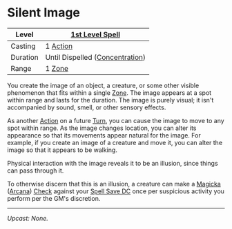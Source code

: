 # Silent Image

| Level    | [1st Level Spell](1st%20Level%20Spells.md)                            |
| -------- | --------------------------------------------------------------------- |
| Casting  | 1 [Action](../../../../Game%20Procedures/Core%20Procedures/Action.md) |
| Duration | Until Dispelled ([Concentration](../../Concentration.md))             |
| Range    | 1 [Zone](../../../../Game%20Procedures/Core%20Procedures/Zone.md)     |

You create the image of an object, a creature, or some other visible phenomenon that fits within a single [Zone](../../../../Game%20Procedures/Core%20Procedures/Zone.md). The image appears at a spot within range and lasts for the duration. The image is purely visual; it isn't accompanied by sound, smell, or other sensory effects.

As another [Action](../../../../Game%20Procedures/Core%20Procedures/Action.md) on a future [Turn](../../../../Game%20Procedures/Core%20Procedures/Turn.md), you can cause the image to move to any spot within range. As the image changes location, you can alter its appearance so that its movements appear natural for the image. For example, if you create an image of a creature and move it, you can alter the image so that it appears to be walking.

Physical interaction with the image reveals it to be an illusion, since things can pass through it.

To otherwise discern that this is an illusion, a creature can make a [Magicka](../../../../Player%20Characters/Attributes/Magicka.md) ([Arcana](../../../../Player%20Characters/Skills/Arcana.md)) [Check](../../../../Game%20Procedures/Core%20Procedures/Check.md) against your [Spell Save DC](../../../Spellcasting/Spell%20Save%20DC.md) once per suspicious activity you perform per the GM's discretion.

---
*Upcast: None.*
